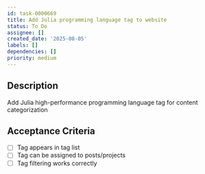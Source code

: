 ```yaml
---
id: task-0000669
title: Add Julia programming language tag to website
status: To Do
assignee: []
created_date: '2025-08-05'
labels: []
dependencies: []
priority: medium
---
```


## Description

Add Julia high-performance programming language tag for content categorization

## Acceptance Criteria

- [ ] Tag appears in tag list
- [ ] Tag can be assigned to posts/projects
- [ ] Tag filtering works correctly
